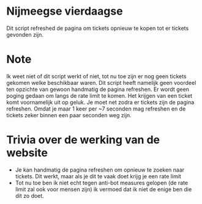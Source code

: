 # Nijmeegse vierdaagse
Dit script refreshed de pagina om tickets opnieuw te kopen tot er tickets gevonden zijn. 

# Note
Ik weet niet of dit script werkt of niet, tot nu toe zijn er nog geen tickets gekomen welke beschikbaar waren. 
Dit script heeft namelijk geen voordeel ten opzichte van gewoon handmatig de pagina refreshen. Er wordt geen poging gedaan om langs de rate limit te komen. 
Het krijgen van een ticket komt voornamelijk uit op geluk. Je moet net zodra er tickets zijn de pagina refreshen. Omdat je maar 1 keer per ~7 seconden mag refreshen en de tickets zeker binnen een paar seconden weg zijn.

# Trivia over de werking van de website
- Je kan handmatig de pagina refreshen om opnieuw te zoeken naar tickets. Dit werkt, maar als je dit te vaak doet krijg je een rate limit
- Tot nu toe ben ik niet echt tegen anti-bot measures gelopen (de rate limit zal ook voor mensen zijn) ik vermoed dat ik niet de enige ben die dit zo doet.